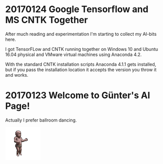 # 20170124 Google Tensorflow and MS CNTK Together
After much reading and experimentation I'm starting to collect my AI-bits here.

I got TensorFLow and CNTK running together on Windows 10 and Ubuntu 16.04 physical and VMware virtual machines using Anaconda 4.2.

With the standard CNTK installation scripts Anaconda 4.1.1 gets installed, but if you pass the installation location it accepts the version you throw it and works.

# 20170123 Welcome to Günter's AI Page!
Actually I prefer ballroom dancing.

![Babycha](images/Babycha1.gif)

